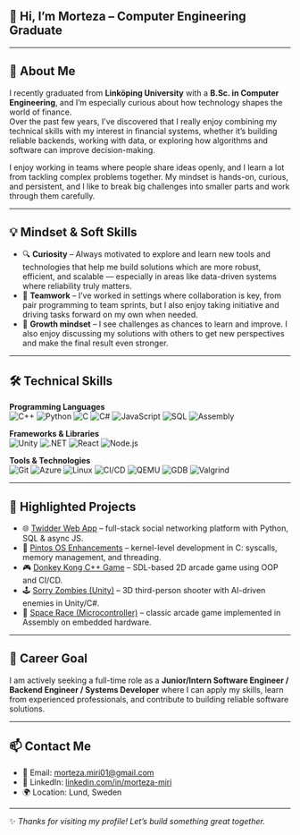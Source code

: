 ## 👋 Hi, I’m Morteza – Computer Engineering Graduate

---

## 🌟 About Me
I recently graduated from **Linköping University** with a **B.Sc. in Computer Engineering**, and I’m especially curious about how technology shapes the world of finance.  
Over the past few years, I’ve discovered that I really enjoy combining my technical skills with my interest in financial systems, whether it’s building reliable backends, working with data, or exploring how algorithms and software can improve decision-making.  

I enjoy working in teams where people share ideas openly, and I learn a lot from tackling complex problems together. My mindset is hands-on, curious, and persistent, and I like to break big challenges into smaller parts and work through them carefully.  

---

## 💡 Mindset & Soft Skills
- 🔍 **Curiosity** – Always motivated to explore and learn new tools and technologies that help me build solutions which are more robust, efficient, and scalable — especially in areas like data-driven systems where reliability truly matters.
- 🤝 **Teamwork** – I’ve worked in settings where collaboration is key, from pair programming to team sprints, but I also enjoy taking initiative and driving tasks forward on my own when needed.
- 🚀 **Growth mindset** – I see challenges as chances to learn and improve. I also enjoy discussing my solutions with others to get new perspectives and make the final result even stronger.
---

## 🛠️ Technical Skills

**Programming Languages**  
![C++](https://img.shields.io/badge/C++-00599C?style=for-the-badge&logo=cplusplus&logoColor=white)
![Python](https://img.shields.io/badge/Python-3776AB?style=for-the-badge&logo=python&logoColor=white)
![C](https://img.shields.io/badge/C-00599C?style=for-the-badge&logo=c&logoColor=white)
![C#](https://img.shields.io/badge/C%23-239120?style=for-the-badge&logo=csharp&logoColor=white)
![JavaScript](https://img.shields.io/badge/JavaScript-F7DF1E?style=for-the-badge&logo=javascript&logoColor=black)
![SQL](https://img.shields.io/badge/SQL-003B57?style=for-the-badge&logo=databricks&logoColor=white)
![Assembly](https://img.shields.io/badge/Assembly-6E4C13?style=for-the-badge&logo=none&logoColor=white)

**Frameworks & Libraries**  
![Unity](https://img.shields.io/badge/Unity-100000?style=for-the-badge&logo=unity&logoColor=white)
![.NET](https://img.shields.io/badge/.NET-512BD4?style=for-the-badge&logo=dotnet&logoColor=white)
![React](https://img.shields.io/badge/React-20232A?style=for-the-badge&logo=react&logoColor=61DAFB)
![Node.js](https://img.shields.io/badge/Node.js-43853D?style=for-the-badge&logo=node-dot-js&logoColor=white)

**Tools & Technologies**  
![Git](https://img.shields.io/badge/Git-F05032?style=for-the-badge&logo=git&logoColor=white)
![Azure](https://img.shields.io/badge/Microsoft%20Azure-0078D4?style=for-the-badge&logo=microsoftazure&logoColor=white)
![Linux](https://img.shields.io/badge/Linux-FCC624?style=for-the-badge&logo=linux&logoColor=black)
![CI/CD](https://img.shields.io/badge/CI%2FCD-2088FF?style=for-the-badge&logo=github-actions&logoColor=white)
![QEMU](https://img.shields.io/badge/QEMU-FF6600?style=for-the-badge&logo=qemu&logoColor=white)
![GDB](https://img.shields.io/badge/GDB-000000?style=for-the-badge&logo=gnu&logoColor=white)
![Valgrind](https://img.shields.io/badge/Valgrind-5C2D91?style=for-the-badge&logo=none&logoColor=white)  


---

## 📌 Highlighted Projects 
- 🌐 [Twidder Web App](https://github.com/M0rteza02/Donkey-Kong) – full-stack social networking platform with Python, SQL & async JS.  
- 🧵 [Pintos OS Enhancements](https://github.com/M0rteza02/Operativsystem-Pintos) – kernel-level development in C: syscalls, memory management, and threading.  
- 🎮 [Donkey Kong C++ Game](https://github.com/M0rteza02/Donkey-Kong) – SDL-based 2D arcade game using OOP and CI/CD.  
- 🕹️ [Sorry Zombies (Unity)](https://github.com/M0rteza02/Sorry-zombie-Unity) – 3D third-person shooter with AI-driven enemies in Unity/C#.  
- 🔌 [Space Race (Microcontroller)](https://github.com/M0rteza02/Space-Race) – classic arcade game implemented in Assembly on embedded hardware.  

---

## 🎯 Career Goal
I am actively seeking a full-time role as a **Junior/Intern Software Engineer / Backend Engineer / Systems Developer** where I can apply my skills, learn from experienced professionals, and contribute to building reliable software solutions.

---

## 📫 Contact Me
- 📧 Email: [morteza.miri01@gmail.com](mailto:morteza.miri01@gmail.com)  
- 💼 LinkedIn: [linkedin.com/in/morteza-miri](https://www.linkedin.com/in/morteza-miri)  
- 🌍 Location: Lund, Sweden  

---
✨ *Thanks for visiting my profile! Let’s build something great together.*
